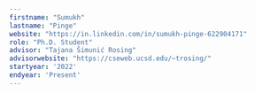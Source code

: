 ```yaml
---
firstname: "Sumukh"
lastname: "Pinge"
website: "https://in.linkedin.com/in/sumukh-pinge-622904171"
role: "Ph.D. Student"
advisor: "Tajana Šimunić Rosing"
advisorwebsite: "https://cseweb.ucsd.edu/~trosing/"
startyear: '2022'
endyear: 'Present'
---
```


